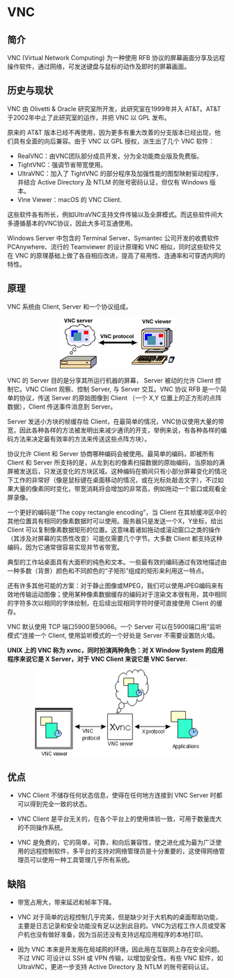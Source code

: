 # VNC
## 简介

VNC (Virtual Network Computing) 为一种使用 RFB 协议的屏幕画面分享及远程操作软件，通过网络，可发送键盘与鼠标的动作及即时的屏幕画面。

## 历史与现状

VNC 由 Olivetti & Oracle 研究室所开发，此研究室在1999年并入 AT&T。AT&T 于2002年中止了此研究室的运作，并把 VNC 以 GPL 发布。

原来的 AT&T 版本已经不再使用，因为更多有重大改善的分支版本已经出现，他们具有全面的向后兼容。由于 VNC 以 GPL 授权，派生出了几个 VNC 软件：

- RealVNC：由VNC团队部分成员开发，分为全功能商业版及免费版。
- TightVNC：强调节省带宽使用。
- UltraVNC：加入了 TightVNC 的部分程序及加强性能的图型映射驱动程序，并结合 Active Directory 及 NTLM 的账号密码认证，但仅有 Windows 版本。
- Vine Viewer：macOS 的 VNC Client.

这些软件各有所长，例如UltraVNC支持文件传输以及全屏模式。而这些软件间大多遵循基本的VNC协议，因此大多可互通使用。

Windows Server 中包含的 Terminal Server、Symantec 公司开发的收费软件 PCAnywhere、流行的 Teamviewer 的设计原理和 VNC 相似，同时这些软件又在 VNC 的原理基础上做了各自相应改进，提高了易用性、连通率和可穿透内网的特性。

## 原理

VNC 系统由 Client, Server 和一个协议组成。

<div align="center">
<img src="clientserver.gif">
</div>

VNC 的 Server 目的是分享其所运行机器的屏幕， Server 被动的允许 Client 控制它。VNC Client 观察、控制 Server, 与 Server 交互。VNC 协议 RFB 是一个简单的协议，传送 Server 的原始图像到 Client （一个 X,Y 位置上的正方形的点阵数据），Client 传送事件消息到 Server。

Server 发送小方块的帧缓存给 Client，在最简单的情况，VNC协议使用大量的带宽，因此各种各样的方法被发明出来减少通讯的开支，举例来说，有各种各样的编码方法来决定最有效率的方法来传送这些点阵方块）。

协议允许 Client 和 Server 协商哪种编码会被使用。最简单的编码，即被所有 Client 和 Server 所支持的是，从左到右的像素扫描数据的原始编码，当原始的满屏被发送后，只发送变化的方块区域。这种编码在幁间只有小部分屏幕变化的情况下工作的非常好（像是鼠标键在桌面移动的情况，或在光标处敲击文字），不过如果大量的像素同时变化，带宽消耗将会增加的非常高，例如拖动一个窗口或观看全屏录像。

一个更好的编码是“The copy rectangle encoding”，当 Client 在其帧缓冲区中的其他位置具有相同的像素数据时可以使用。服务器只是发送一个X，Y坐标，给出 Client 可以复制像素数据矩形的位置。这意味着诸如拖动或滚动窗口之类的操作（其涉及对屏幕的实质性改变）可能仅需要几个字节。大多数 Client 都支持这种编码，因为它通常很容易实现并节省带宽。

典型的工作站桌面具有大面积的纯色和文本。一些最有效的编码通过有效地描述由一种多数（背景）颜色和不同颜色的“子矩形”组成的矩形来利用这一特点。

还有许多其他可能的方案：对于静止图像或MPEG，我们可以使用JPEG编码来有效地传输运动图像；使用某种像素数据缓存的编码对于渲染文本很有用，其中相同的字符多次以相同的字体绘制，在后续出现相同字符时便可直接使用 Client 的缓存。

VNC 默认使用 TCP 端口5900至59066。一个 Server 可以在5900端口用“监听模式”连接一个 Client, 使用监听模式的一个好处是 Server 不需要设置防火墙。

**UNIX 上的 VNC 称为 xvnc，同时扮演两种角色：对 X Window System 的应用程序来说它是 X Server，对于 VNC Client 来说它是 VNC Server.**

<div align="center">
<img src="Xvnc.gif">
</div>

## 优点

- VNC Client 不储存任何状态信息，使得在任何地方连接到 VNC Server 时都可以得到完全一致的状态。

- VNC Client 是平台无关的，在各个平台上的使用体验一致，可用于数量庞大的不同操作系统。

- VNC 是免费的，它的简单，可靠，和向后兼容性，使之进化成为最为广泛使用的远程控制软件，多平台的支持对网络管理员是十分重要的，这使得网络管理员可以使用一种工具管理几乎所有系统。

## 缺陷

- 带宽占用大，带来延迟和帧率下降。

<!-- 需要添加测试数据 -->

- VNC 对于简单的远程控制几乎完美，但是缺少对于大机构的桌面帮助功能，主要是日志记录和安全功能没有足以达到此目的。VNC为远程工作人员或受客户机也没有做好准备，因为当前还没有支持远程应用程序的本地打印。

- 因为 VNC 本来是开发用在局域网的环境，因此用在互联网上存在安全问题。不过 VNC 可设计以 SSH 或 VPN 传输，以增加安全性。有些 VNC 软件，如 UltraVNC，更进一步支持 Active Directory 及 NTLM 的账号密码认证。

<!-- ## 现有的改进

作为一款远程桌面产品，屏幕画面显示是否卡顿永远都是最重要的用户体验。因此，提高 Client 上屏幕显示的帧率就至关重要。

### 屏幕更新策略

屏幕更新策略主要涉及到下面两个问题：

- Server 端如何检测出屏幕画面发生了变化并生成显示更新？
- Server 端何时将显示更新发送到 Client 端？
下面就对这两个问题进行一个简单的分析：

1.1.1 显示更新的生成
这个问题的本质其实是显示更新与当前系统窗口系统的绘图命令之间的关系。在 Server 端可以采用来两种策略来生成显示更新：

积极更新策略（Eager display update）
懒惰更新策略（Lazy display update）
在积极更新策略中，一旦窗口系统发出新的图形命令,Server 端都立刻生成该命令对应的显示更新。

而在懒惰更新策略中，窗口系统产生的图形命令会被首先放入一个中间队列,以检测各条命令所更改的区域是否存在重合，在存在重合的情况下将对相关命令进行合并后为其生成显示更新。

懒惰更新由于可以对多个显示更新进行合并，在带宽利用上更有优势。然而懒惰更新并不适用于对交互性要求较高的应用。

1.1.2 显示更新的驱动模式
显示更新的驱动模式指的就是何时将 Server 端的显示更新发送到 Client 端，这里存在两种显示更新的驱动模式：

 Server 主动推送（Server-Push）
 Client 主动拉取（Client-Pull）
在 Server-Push 的模式中，由 Server 端决定何时将生成的显示更新发送到 Client 端。而在 Client-Pull 模式中，Client 端在需要显示更新时向 Server 端发送请求，驱动着 Server 端返回更新。

Client-Pull 模式的优势在于它是一种简单且易于实现的模式，并且整个系统具备一定的自适应能力，Client 端能够根据自身处理能力、网络状况对发送请求的频率进行调整。

1.2 VNC 中的屏幕更新策略
在 VNC 中实现的屏幕更新策略是 Client 主动拉取式的懒惰更新策略。由于 VNC 是从 Framebuffer 层截获系统原始的屏幕像素数据，所以这一特点也决定了 VNC 只能采用懒惰的更新策略。而在显示更新驱动模式上，VNC 则采用了实现更为简单并能够根据网络状况来修改发送屏幕更新请求频率的 Client 拉取的更新策略。

但是 Client-Pull 的显示更新驱动模式存在一个明显的缺陷：相邻的显示更新之间存在不可消除的时间间隔，如下图所示。 

从上面的图中我们可以看出，如果在传输延迟比较大的情况下，Screen update time 的值就会变得很大，就会导致 Client 屏幕显示的帧率下降出现卡顿的情况，用户体验变得很差。

1.3 VNC 屏幕更新改进方案
我们改进屏幕显示帧率最直接的方法就是减小相邻图像帧数据更新的时间间隔，也就是减小上面图中所标出的 Screen update time 的值。

那么怎么缩小 Screen update time 这个值呢？

首先，缩短传输过程中的网络延迟是最直接的一种方法，但是我们其实还可以从 Screen update time 中挤掉一些时间。

在上面的图中，我们还特别标出了一个虚线组成的矩形 Idle，这段时间间隔它所表示的含义是从 Server 端接收到 Client 端的 screen update 的请求，经过一系列的修改区域检测，压缩编码等过程后，最后从 Server 端发送 screen update 应答消息之间的时间间隔，也就是 Server 端处理一个 Client 屏幕更新请求所需要花费的时间。

通过上面的分析，我们是否可以考虑下面这种方案： Server 端在接收到 Client 端的屏幕更新请求前就把上一帧的图像编码压缩好，一旦 Server 端接收到 Client 的屏幕更新请求，就马上将上一帧图像发送出去，其过程如下图所示：



其实，这种改进方案的效果就像是给 VNC 加了一个双缓冲，使其能够快速地回复 Client 的屏幕更新请求。

2. 改进图像修改区域检测算法（modified region detection algorithm）
VNC 中的 RFB 协议所支持的屏幕像素数据的更新方法是一种增量式的数据更新方法。整个屏幕的像素数据被切分成一个个更小粒度的矩形块（我们将其称为检测矩形块），当 Client 端第一次发送 FramebufferUpdateRequest 给 Server 端时，Server 端会将 整个屏幕像素数据发送给 Client 端，而当 Client 端接下来再次发送 FramebufferUpdateRequest 消息时，Server 端只需要将与上一帧屏幕图像不同的作了修改的部分的矩形块进行压缩编码重传即可，这种方法有效地节省了数据地传输。

但是，计算屏幕图像修改区域需要花费额外的计算时间，因此，图像修改区域检测算法就是用来缩短这一段计算时间。修改区域检测算法所需要做的事情就是找出当前屏幕图像和上一帧图像之间存在差异的地方，如下图所示：



2.1 传统的基于屏幕扫描顺序的检测算法
传统的图像修改区域检测算法是按照屏幕地扫描更新顺序（从左上角到右下角的顺序），依次对比当前帧图像和上一帧图像图像在同一个坐标位置的像素值，如果像素值不相同，那么则将这个像素点所在的矩形块标记为“脏矩形块”。

从这个检测算法的工作机制中我们就可以看出这种算法的工作效率不高，当修改了的像素点位于矩形块的右下角时，那么这个算法会对矩形块中的每个像素点做一个对比。因此，韩国的研究人员提出了下面的两种改进方案。

2.2 分层修改区域检测算法
这个算法的核心思想就是使用不同大小的采样矩形来检测采样矩形中是否存在相对于上一帧图像做了修改了的像素点，由于整个算法是按照二维进行展开搜索的，它相对于传统的按照一维顺序扫描检测算法快地多。整个算法可以分为 3 个步骤，相关示意图如下所示： 

step 1
首先，采用矩形的长和宽分别被设置成检测矩形大小的 1/4，然后在这个小的采样矩形块中采用传统的按照屏幕扫描顺序来依次对比其中的像素点是否发生了变化，如果是，那么整个算法停止，当前的检测矩形块就被标记为“脏矩形块”。否则，算法就接着执行下面的 step 2。

step 2
在这一步中，采样的矩形块的长宽分别被设置成检测矩形的 1/2，然后和 step 1 一样还是采用传统的按照屏幕扫描顺序来依次对比其中的像素点的方法来检测是否有像素点发生了变化。如果是，那么整个算法停止，当前的检测矩形块就被标记为“脏矩形块”。否则，算法就接着执行下面的 step 3。

step 3
在这步中，采样的矩形块的长宽分别被设置成和检测矩形一样的大小，后面的像素点的比较算法就和 2.1 小节中描述的传统的像素点扫描检测算法相同。

如果这种算法能够在 step 1 和 step 2 两步中停止下来，那么该算法的的效率就会比 2.1 小节的传统检测算法高，否则直到 step 3 时算法才停止的话，该算法的效率就和传统的检测算法效率一样了。

2.3 间隔扫描检测算法
这种算法的核心思想也非常简单，简单描述一下就是：先按照 1,3,5,7……这样的奇数顺序，按照传统的扫描检测算法来对指定位置的像素点的像素值依次比较，如果发现有像素点相对于上一帧图像发生了变化，那么算法就停止，当前的检测矩形块就被标记为“脏矩形块”。否则的话，下一轮扫描就是按照 2,4,6,8……这样的偶数顺序来进行检测，发现有像素点相对于上一帧图像发生了变化，那么算法就停止，当前的检测矩形块就被标记为“脏矩形块”。如果还是没有发现修改的像素点，那么这个检测矩形就不会被标记为“脏矩形块”，在后续的处理中就会被跳过。

整个算法思想，就是如下图所示： 

3. 压缩编码算法
我们知道 VNC 中传输的数据量最大的就是屏幕数据，当网络带宽有限时，屏幕数据从 Server 端传送到 Client 端就非常容易发生拥塞，导致客户的屏幕更新率降低。因此，减少 VNC 传输的数据量就变得非常重要！而想要减少 VNC 传输的数据量，就要依赖于一个好的压缩编码方法。

在 VNC 协议中已经内置了以下几种压缩编码的方法：

Raw
CopyRect
RRE
Hextile
ZRLE
有关这些编码的具体含义，大家可以参考 RFB 协议中描述（参见参考文献中的第 4 个）。

但是，由于上述几种压缩编码算法的压缩率和编码时间可能无法达到非常理想的状态，所以就有许多研究人员采用 Zlib、MPEG2、MPEG4、MJPEG 等库来对传输的图形数据进行压缩编码，下面的实验结果就是摘自参考文章中的第 1 篇文章。



从上面的实验结果中，综合压缩率和编码所花费的时间，MJPEG 压缩算法的效果最好。在实际的应用我们中还可以采用 libjpeg-turbo 库来进行压缩编码，因为它的压缩率和编码速度上要优于 libjpeg 库。 -->
